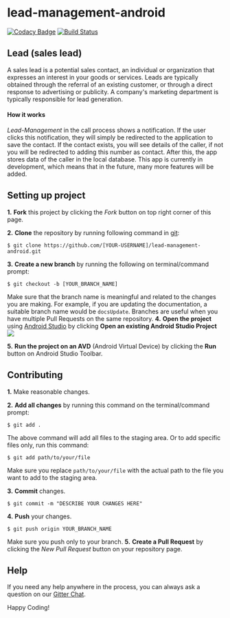 # lead-management-android
[![Codacy Badge](https://api.codacy.com/project/badge/Grade/465ebd9884094ae3837142f13857b53a)](https://www.codacy.com/app/UniverseObserver/lead-management-android?utm_source=github.com&amp;utm_medium=referral&amp;utm_content=UniverseObserver/lead-management-android&amp;utm_campaign=Badge_Grade)
[![Build Status](https://travis-ci.org/jboss-outreach/lead-management-android.svg?branch=master)](https://travis-ci.org/jboss-outreach/lead-management-android)

## Lead (sales lead)
A sales lead is a potential sales contact, an individual or organization that expresses an interest in your goods or services. Leads are typically obtained through the referral of an existing customer, or through a direct response to advertising or publicity. A company's marketing department is typically responsible for lead generation.

#### How it works
*Lead-Management* in the call process shows a notification. If the user clicks this notification, they will simply be redirected to the application to save the contact. If the contact exists, you will see details of the caller, if not you will be redirected to adding this number as contact. After this, the app stores data of the caller in the local database.
This app is currently in development, which means that in the future, many more features will be added.



## Setting up project

**1.** **Fork** this project by clicking the _Fork_ button on top right corner of this page.

**2.** **Clone** the repository by running following command in [git](https://git-scm.com/):
```
$ git clone https://github.com/[YOUR-USERNAME]/lead-management-android.git
```

**3.** **Create a new branch** by running the following on terminal/command prompt:
```
$ git checkout -b [YOUR_BRANCH_NAME]
```
Make sure that the branch name is meaningful and related to the changes you are making. For example, if you are updating the documentation, a suitable branch name would be `docsUpdate`. Branches are useful when you have multiple Pull Requests on the same repository.
**4.** **Open the project** using [Android Studio](https://developer.android.com/studio/index.html) by clicking **Open an existing Android Studio Project** 
![](https://lh4.googleusercontent.com/ttV9QNEuOltxmSiZSfRZxDPy_ZetUaBwmm7MeyXTo6xNB8nc6kFAbwU5zWWLaU0AB1xyP8vigMV9Hm7WmJrA=w1863-h978)

**5.** **Run the project on an AVD** (Android Virtual Device) by clicking the **Run** button on Android Studio Toolbar.

## Contributing

**1.** Make reasonable changes.

**2.** **Add all changes** by running this command on the terminal/command prompt:
```
$ git add .
```

The above command will add all files to the staging area.
Or to add specific files only, run this command:
```
$ git add path/to/your/file
```
Make sure you replace `path/to/your/file` with the actual path to the file you want to add to the staging area.

**3.** **Commit** changes.
```
$ git commit -m "DESCRIBE YOUR CHANGES HERE"
```
**4.** **Push** your changes.
```
$ git push origin YOUR_BRANCH_NAME
```

Make sure you push only to your branch.
**5.** **Create a Pull Request** by clicking the _New Pull Request_ button on your repository page.

## Help
If you need any help anywhere in the process, you can always ask a question on our [Gitter Chat](https://gitter.im/jboss-outreach/gci).


Happy Coding!